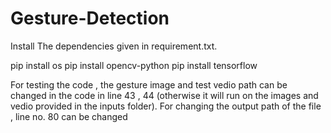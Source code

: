 # Gesture-Detection
Install The dependencies given in requirement.txt.

pip install os
pip install opencv-python
pip install tensorflow

For testing the code , the gesture image and test vedio path can be changed in the code in line 43 , 44 (otherwise it will run on the images and vedio provided in the inputs folder).
For changing the output path of the file , line no. 80 can be changed
